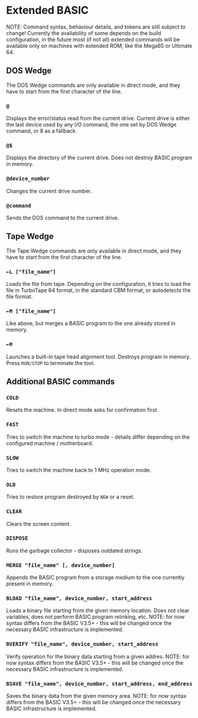 
# Extended BASIC

NOTE: Command syntax, behaviour details, and tokens are still subject to change! Currently the availability of some depends on the build configuration, in the future most (if not all) extended commands will be available only on machines with extended ROM, like the Mega65 or Ultimate 64.

## DOS Wedge

The DOS Wedge commands are only available in direct mode, and they have to start from the first character of the line.

### `@`

Displays the error/status read from the current drive. Current drive is either the last device used by any I/O command, the one set by DOS Wedge command, or 8 as a fallback.

### `@$`

Displays the directory of the current drive. Does not destroy BASIC program in memory.

### `@device_number`

Changes the current drive number.

### `@command`

Sends the DOS command to the current drive.

## Tape Wedge

The Tape Wedge commands are only available in direct mode, and they have to start from the first character of the line.

### `←L ["file_name"]`

Loads the file from tape. Depending on the configuration, it tries to load the file in TurboTape 64 format, in the standard CBM format, or autodetects the file format.

### `←M ["file_name"]`

Like above, but merges a BASIC program to the one already stored in memory.

### `←H`

Launches a built-in tape head alignment tool. Destroys program in memory. Press `RUN/STOP` to terminate the tool.

## Additional BASIC commands

### `COLD`

Resets the machine. In direct mode asks for confirmation first.

### `FAST`

Tries to switch the machine to turbo mode - details differ depending on the configured machine / motherboard.

### `SLOW`

Tries to switch the machine back to 1 MHz operation mode.

### `OLD`

Tries to restore program destroyed by `NEW` or a reset.

### `CLEAR`

Clears the screen content.

### `DISPOSE`

Runs the garbage collector - disposes outdated strings.

### `MERGE "file_name" [, device_number]`

Appends the BASIC program from a storage medium to the one currently present in memory.

### `BLOAD "file_name", device_number, start_address`

Loads a binary file starting from the given memory location. Does not clear variables, does not perform BASIC program relinking, etc. NOTE: for now syntax differs from the BASIC V3.5+ - this will be changed once the necessary BASIC infrastructure is implemented.

### `BVERIFY "file_name", device_number, start_address`

Verify operation for the binary data starting from a given addres. NOTE: for now syntax differs from the BASIC V3.5+ - this will be changed once the necessary BASIC infrastructure is implemented.

### `BSAVE "file_name", device_number, start_address, end_address`

Saves the binary data from the given memory area. NOTE: for now syntax differs from the BASIC V3.5+ - this will be changed once the necessary BASIC infrastructure is implemented.
